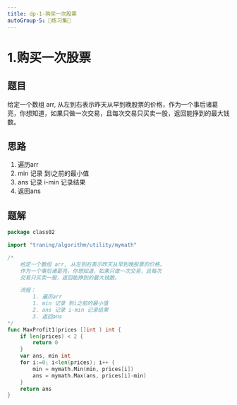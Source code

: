 ```yaml
---
title: dp-1-购买一次股票
autoGroup-5: 📒练习集📒
---
```


# 1.购买一次股票

## 题目

给定一个数组 arr, 从左到右表示昨天从早到晚股票的价格，作为一个事后诸葛亮，你想知道，如果只做一次交易，且每次交易只买卖一股，返回能挣到的最大钱数。

## 思路

   1. 遍历arr
   1. min 记录 到i之前的最小值
   2. ans 记录 i-min 记录结果
   3. 返回ans

## 题解

```go
package class02

import "traning/algorithm/utility/mymath"

/*
	给定一个数组 arr, 从左到右表示昨天从早到晚股票的价格，
	作为一个事后诸葛亮，你想知道，如果只做一次交易，且每次
	交易只买卖一股，返回能挣到的最大钱数。

	流程：
		1. 遍历arr
		1. min 记录 到i之前的最小值
		2. ans 记录 i-min 记录结果
		3. 返回ans
*/
func MaxProfit1(prices []int ) int {
	if len(prices) < 2 {
		return 0
	}
	var ans, min int
	for i:=0; i<len(prices); i++ {
		min = mymath.Min(min, prices[i])
		ans = mymath.Max(ans, prices[i]-min)
	}
	return ans
}

```

